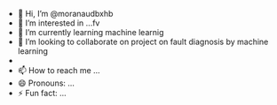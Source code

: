 - 👋 Hi, I’m @moranaudbxhb
- 👀 I’m interested in ...fv
- 🌱 I’m currently learning machine learnig
- 💞️ I’m looking to collaborate on project on fault diagnosis by machine learning
- 
- 📫 How to reach me ...
- 😄 Pronouns: ...
- ⚡ Fun fact: ...

<!---
moranaudbxhb/moranaudbxhb is a ✨ special ✨ repository because its `README.md` (this file) appears on your GitHub profile.
You can click the Preview link to take a look at your changes.
--->

